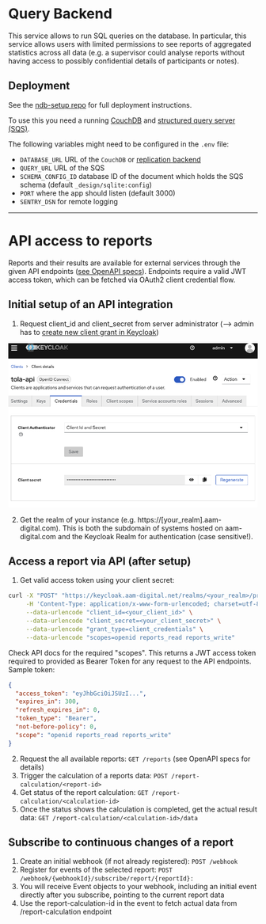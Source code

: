 # Query Backend

This service allows to run SQL queries on the database.
In particular, this service allows users with limited permissions to see reports of aggregated statistics across all data (e.g. a supervisor could analyse reports without having access to possibly confidential details of participants or notes).

## Deployment
See the [ndb-setup repo](https://github.com/Aam-Digital/ndb-setup) for full deployment instructions.

To use this you need a running [CouchDB](https://docs.couchdb.org/en/stable/) and [structured query server (SQS)](https://neighbourhood.ie/products-and-services/structured-query-server).

The following variables might need to be configured in the `.env` file:
- `DATABASE_URL` URL of the `CouchDB` or [replication backend](https://github.com/Aam-Digital/replication-backend)
- `QUERY_URL` URL of the SQS
- `SCHEMA_CONFIG_ID` database ID of the document which holds the SQS schema (default `_design/sqlite:config`)
- `PORT` where the app should listen (default 3000)
- `SENTRY_DSN` for remote logging

-----
# API access to reports
Reports and their results are available for external services through the given API endpoints ([see OpenAPI specs](./docs/api-specs/reporting-api-v1.yaml)). Endpoints require a valid JWT access token, which can be fetched via OAuth2 client credential flow.

## Initial setup of an API integration
1. Request client_id and client_secret from server administrator (--> admin has to [create new client grant in Keycloak](https://www.keycloak.org/docs/latest/server_admin/#_oidc_clients))

![Keycloak Client Setup](docs/assets/keycloak-client-setup.png)

2. Get the realm of your instance (e.g. https://[your_realm].aam-digital.com). This is both the subdomain of systems hosted on aam-digital.com and the Keycloak Realm for authentication (case sensitive!).

## Access a report via API (after setup)

1. Get valid access token using your client secret:

```bash
curl -X "POST" "https://keycloak.aam-digital.net/realms/<your_realm>/protocol/openid-connect/token" \
     -H 'Content-Type: application/x-www-form-urlencoded; charset=utf-8' \
     --data-urlencode "client_id=<your_client_id>" \
     --data-urlencode "client_secret=<your_client_secret>" \
     --data-urlencode "grant_type=client_credentials" \
     --data-urlencode "scopes=openid reports_read reports_write"
```
Check API docs for the required "scopes".
This returns a JWT access token required to provided as Bearer Token for any request to the API endpoints. Sample token:
```json
{
  "access_token": "eyJhbGciOiJSUzI...",
  "expires_in": 300,
  "refresh_expires_in": 0,
  "token_type": "Bearer",
  "not-before-policy": 0,
  "scope": "openid reports_read reports_write"
}
```

2. Request the all available reports: `GET /reports` (see OpenAPI specs for details)
3. Trigger the calculation of a reports data: `POST /report-calculation/<report-id>`
4. Get status of the report calculation: `GET /report-calculation/<calculation-id>`
5. Once the status shows the calculation is completed, get the actual result data: `GET /report-calculation/<calculation-id>/data`


## Subscribe to continuous changes of a report
1. Create an initial webhook (if not already registered): `POST /webhook`
2. Register for events of the selected report: `POST /webhook/{webhookId}/subscribe/report/{reportId}:`
3. You will receive Event objects to your webhook, including an initial event directly after you subscribe, pointing to the current report data
4. Use the report-calculation-id in the event to fetch actual data from /report-calculation endpoint
